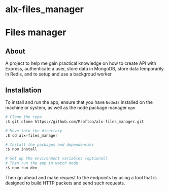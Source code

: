 # alx-files_manager
# Files manager
## About
A project to help me gain practical knowledge on how to create API with Express, authenticate a user, store data in MongoDB, store data temporarily in Redis, and to setup and use a backgroud worker
## Installation
To install and run the app, ensure that you have `NodeJs` installed on the machine or system, as well as the node package manager `npm`

```bash
# Clone the repo
:$ git clone https://github.com/Proftoa/alx-files_manager.git

# Move into the directory
:$ cd alx-files_manager

# Install the packages and dependencies
:$ npm install

# Set up the environment variables (optional)
# Then run the app in watch mode
:$ npm run dev
```

Then go ahead and make request to the endpoints by using a tool that is designed to build HTTP packets and send such requests.

